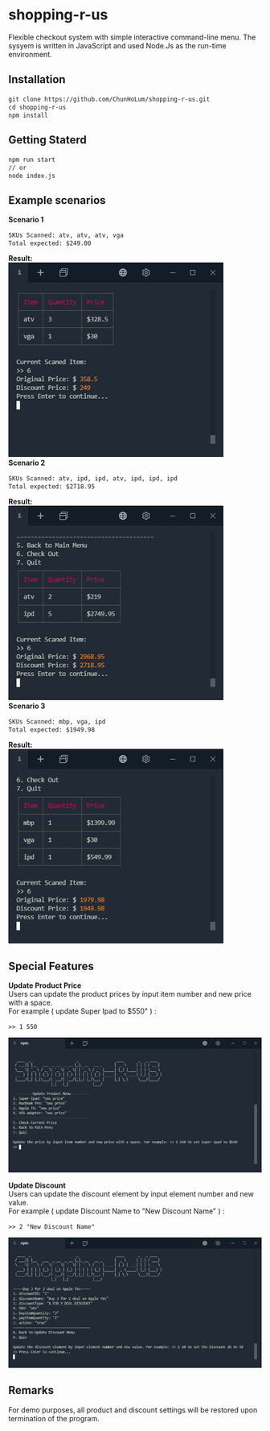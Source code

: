 # shopping-r-us
Flexible checkout system with simple interactive command-line menu.
The sysyem is written in JavaScript and used Node.Js as the run-time environment.

## Installation
```
git clone https://github.com/ChunHoLum/shopping-r-us.git
cd shopping-r-us
npm install
```
## Getting Staterd
```
npm run start 
// or 
node index.js
```
## Example scenarios
**Scenario 1** 
```
SKUs Scanned: atv, atv, atv, vga
Total expected: $249.00 
```
**Result:** <br>
![Image](https://github.com/ChunHoLum/shopping-r-us/blob/master/screenshots/testcase1.PNG)	<br>
**Scenario 2** <br>
```
SKUs Scanned: atv, ipd, ipd, atv, ipd, ipd, ipd
Total expected: $2718.95
```
**Result:**<br>
![Image](https://github.com/ChunHoLum/shopping-r-us/blob/master/screenshots/testcase2.PNG)	<br>
**Scenario 3** <br>
```
SKUs Scanned: mbp, vga, ipd
Total expected: $1949.98 
```
**Result:**<br>
![Image](https://github.com/ChunHoLum/shopping-r-us/blob/master/screenshots/testcase3.PNG)	<br>
## Special Features
**Update Product Price** <br>
Users can update the product prices by input item number and new price with a space. <br>
For example ( update Super Ipad to $550" ) :
```
>> 1 550 
```
![Image](https://github.com/ChunHoLum/shopping-r-us/blob/master/screenshots/updateprodcuts.png)	

__Update Discount__ <br>
Users can update the discount element by input element number and new value. <br>
For example ( update Discount Name to "New Discount Name" ) :
```
>> 2 "New Discount Name" 
```
![Image](https://github.com/ChunHoLum/shopping-r-us/blob/master/screenshots/updatediscount2.png)	

## Remarks
For demo purposes, all product and discount settings will be restored upon termination of the program.
